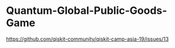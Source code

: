 # Quantum-Global-Public-Goods-Game
https://github.com/qiskit-community/qiskit-camp-asia-19/issues/13

